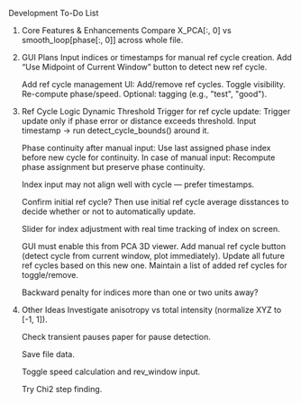 Development To-Do List
1. Core Features & Enhancements
    Compare X_PCA[:, 0] vs smooth_loop[phase[:, 0]] across whole file.

2. GUI Plans
    Input indices or timestamps for manual ref cycle creation.
        Add “Use Midpoint of Current Window” button to detect new ref cycle.

    Add ref cycle management UI:
        Add/remove ref cycles.
        Toggle visibility.
        Re-compute phase/speed.
        Optional: tagging (e.g., "test", "good").

3. Ref Cycle Logic
    Dynamic Threshold Trigger for ref cycle update:
        Trigger update only if phase error or distance exceeds threshold.
        Input timestamp → run detect_cycle_bounds() around it.

    Phase continuity after manual input:
        Use last assigned phase index before new cycle for continuity.
        In case of manual input:
            Recompute phase assignment but preserve phase continuity.
    
    Index input may not align well with cycle — prefer timestamps.

    Confirm initial ref cycle? Then use initial ref cycle average disstances to decide whether or not to automatically update.

    Slider for index adjustment with real time tracking of index on screen.

    GUI must enable this from PCA 3D viewer.
        Add manual ref cycle button (detect cycle from current window, plot immediately).
        Update all future ref cycles based on this new one.
        Maintain a list of added ref cycles for toggle/remove.

    Backward penalty for indices more than one or two units away?

4. Other Ideas
    Investigate anisotropy vs total intensity (normalize XYZ to [-1, 1]).

    Check transient pauses paper for pause detection.

    Save file data.

    Toggle speed calculation and rev_window input.

    Try Chi2 step finding.
